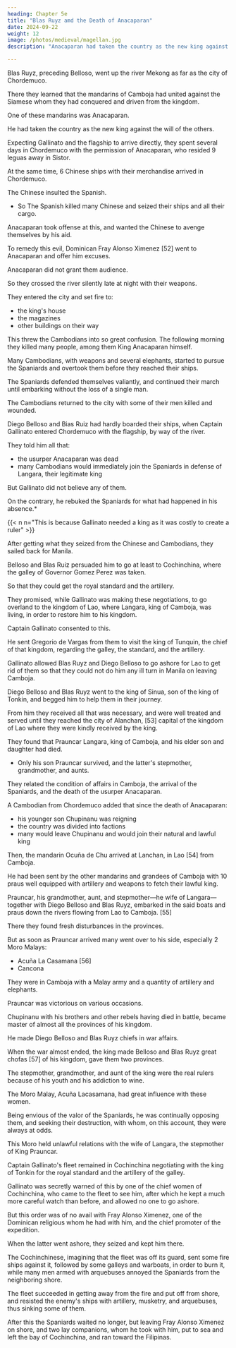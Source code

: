 ```yaml
---
heading: Chapter 5e
title: "Blas Ruyz amd the Death of Anacaparan"
date: 2024-09-22
weight: 12
image: /photos/medieval/magellan.jpg
description: "Anacaparan had taken the country as the new king against the will of the others"

---
```



Blas Ruyz, preceding Belloso, went up the river Mekong as far as the city of Chordemuco. 

There they learned that the mandarins of Camboja had united against the Siamese whom they had conquered and driven from the kingdom.

One of these mandarins was Anacaparan. 

He had taken the country as the new king against the will of the others. 

<!-- Diego Belloso, Blas Ruyz, and those with them thought that they had arrived in good season for the furtherance of their designs, since:
- confusion reigned among the Cambodians
- the Siamese were out of the country.  -->

Expecting Gallinato and the flagship to arrive directly, they spent several days in Chordemuco with the permission of Anacaparan, who resided 9 leguas away in Sistor.

<!-- Although the latter knew of the entry of these ships and their men, and that many more were coming, whose intentions he knew; and although he thought that it would not be favorable to him: yet he dissembled with them, waiting to see what time would bring.  -->

At the same time, 6 Chinese ships with their merchandise arrived in Chordemuco. 

<!--  and, while they were discharging it, the Chinese being many and hating the Spaniards, behaved towards them with great arrogance and insolence.

This obliged the Spaniards, for the sake of their reputation, and in order to avenge themselves for injuries received, to take up arms against the Chinese.  -->


The Chinese insulted the Spanish.
- So The Spanish killed many Chinese and seized their ships and all their cargo. 

Anacaparan took offense at this, and wanted the Chinese to avenge themselves by his aid. 

To remedy this evil, Dominican Fray Alonso Ximenez [52] went to Anacaparan and offer him excuses.

<!-- of the Dominican order, who accompanied the Spaniards, thought that he, together with Blas Ruys and Diego Belloso, and about fifty Spaniards, a few Japanese, and men from Luzon, should leave the rest to guard the ships in Chordemuco, and should go up in small boats to Sistor, in order to obtain an interview with 

 and satisfaction for the trouble that they had had with the Chinese.  -->

<!-- They made a letter of embassy in the name of the governor of Manila, because Gallinato carried with him the one given them by the governor. 

This device was of little service to them, because  -->

Anacaparan did not grant them audience. 

<!-- He seized their boats and kept them so hard pressed in a lodging outside the city, and so threatened that he would kill them, if they did not return the ships and what they had taken from them to the Chinese, that the Spaniards were quite anxious to return to Chordemuco and board their vessels for greater security. They decided to do so as best they could. -->

<!-- Their necessity, and beholding themselves in this danger, encouraged them, one night, although at great risk, to leave their lodgings, and find a passage where they could cross the river to the city side.  -->

So they crossed the river silently late at night with their weapons.

They entered the city and set fire to:
- the king's house
- the magazines
- other buildings on their way

This threw the Cambodians into so great confusion. The following morning they killed many people, among them King Anacaparan himself.

<!-- After this they thought it unwise to advance or maintain their ground, and accordingly marched back to their ships as orderly as possible. Meanwhile  -->

Many Cambodians, with weapons and several elephants, started to pursue the Spaniards and overtook them before they reached their ships.

The Spaniards defended themselves valiantly, and continued their march until embarking without the loss of a single man. 

The Cambodians returned to the city with some of their men killed and wounded.

Diego Belloso and Bias Ruiz had hardly boarded their ships, when Captain Gallinato entered Chordemuco with the flagship, by way of the river. 

They told him all that:
- the usurper Anacaparan was dead
- many Cambodians would immediately join the Spaniards in defense of Langara, their legitimate king

 <!-- happened with the Chinese and Cambodians and of the favorable condition of affairs for continuing them, alleging that, since  -->

<!-- But, although some of the Cambodians themselves came to visit the fleet, and assured Gallinato of the same, of the death of Anacaparan, and of the deeds of the Spaniards in Sistor,  -->

But Gallinato did not believe any of them.

 <!-- and could not be induced to believe them, or to continue the enterprise, or even to consider it.  -->

On the contrary, he rebuked the Spaniards for what had happened in his absence.*

{{< n n="This is because Gallinato needed a king as it was costly to create a ruler" >}}


After getting what they seized from the Chinese and Cambodians, they sailed back for Manila.


Belloso and Blas Ruiz persuaded him to go at least to Cochinchina, where the galley of Governor Gomez Perez was taken. 

So that they could get the royal standard and the artillery.

They promised, while Gallinato was making these negotiations, to go overland to the kingdom of Lao, where Langara, king of Camboja, was living, in order to restore him to his kingdom. 

Captain Gallinato consented to this. 

 <!-- and sailed along the coast, until he entered the bay of Cochinchina, where, although he was apparently well received by the natives of the country, he would not disembark from his ships,  -->

He sent Gregorio de Vargas from them to visit the king of Tunquin, the chief of that kingdom, regarding the galley, the standard, and the artillery. 

Gallinato allowed Blas Ruyz and Diego Belloso to go ashore for Lao to get rid of them so that they could not do him any ill turn in Manila on leaving Camboja.

<!-- , for he agreed easily to their request because he thus got rid of them and left them busied in this matter,  -->

Diego Belloso and Blas Ruyz went to the king of Sinua, son of the king of Tonkin, and begged him to help them in their journey.

From him they received all that was necessary, and were well treated and served until they reached the city of Alanchan, [53] capital of the kingdom of Lao where they were kindly received by the king. 

They found that Prauncar Langara, king of Camboja, and his elder son and daughter had died. 
- Only his son Prauncar survived, and the latter's stepmother, grandmother, and aunts.

They related the condition of affairs in Camboja, the arrival of the Spaniards, and the death of the usurper Anacaparan. 

A Cambodian from Chordemuco added that since the death of Anacaparan:
- his younger son Chupinanu was reigning
- the country was divided into factions
- many would leave Chupinanu and would join their natural and lawful king

<!-- The few difficulties for the departure having been overcome by the arrival at this time of -->

Then, the mandarin Ocuña de Chu arrived at Lanchan, in Lao [54] from Camboja.

He had been sent by the other mandarins and grandees of Camboja with 10 praus well equipped with artillery and weapons to fetch their lawful king.

<!-- So th it was decided to go down to Camboja. -->

Prauncar, his grandmother, aunt, and stepmother—he wife of Langara—together with Diego Belloso and Blas Ruyz, embarked in the said boats and praus down the rivers flowing from Lao to Camboja. [55] 

There they found fresh disturbances in the provinces. 

But as soon as Prauncar arrived many went over to his side, especially 2 Moro Malays:
- Acuña La Casamana [56]
- Cancona

They were in Camboja with a Malay army and a quantity of artillery and elephants. 

Prauncar was victorious on various occasions.

Chupinanu with his brothers and other rebels having died in battle, became master of almost all the provinces of his kingdom.

He made Diego Belloso and Blas Ruyz chiefs in war affairs.

<!-- , and they managed war matters until they completely established Prauncar on the throne.  -->

When the war almost ended, the king made Belloso and Blas Ruyz great chofas [57] of his kingdom, gave them two provinces.

<!-- , and granted them other favors, although not so many as they expected, or as he had promised while still in Lao.  -->

The stepmother, grandmother, and aunt of the king were the real rulers because of his youth and his addiction to wine. 

<!-- , who managed him, on account of , in excess even of his father Langara. -->

The Moro Malay, Acuña Lacasamana, had great influence with these women. 

Being envious of the valor of the Spaniards, he was continually opposing them, and seeking their destruction, with whom, on this account, they were always at odds.

This Moro held unlawful relations with the wife of Langara, the stepmother of King Prauncar.

Captain Gallinato's fleet remained in Cochinchina negotiating with the king of Tonkin for the royal standard and the artillery of the galley.

<!-- The latter not only did not restore them, but entertaining Gallinato with flattering speech, was, on the contrary, planning to take from him his ships and their contents.  -->

Gallinato was secretly warned of this by one of the chief women of Cochinchina, who came to the fleet to see him, after which he kept a much more careful watch than before, and allowed no one to go ashore. 

But this order was of no avail with Fray Alonso Ximenez, one of the Dominican religious whom he had with him, and the chief promoter of the expedition. 

When the latter went ashore, they seized and kept him there. 

The Cochinchinese, imagining that the fleet was off its guard, sent some fire ships against it, followed by some galleys and warboats, in order to burn it, while many men armed with arquebuses annoyed the Spaniards from the neighboring shore.

The fleet succeeded in getting away from the fire and put off from shore, and resisted the enemy's ships with artillery, musketry, and arquebuses, thus sinking some of them.

After this the Spaniards waited no longer, but leaving Fray Alonso Ximenez on shore, and two lay companions, whom he took with him, put to sea and left the bay of Cochinchina, and ran toward the Filipinas.
